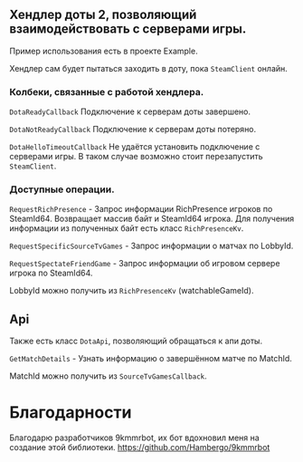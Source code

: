 ## Хендлер доты 2, позволяющий взаимодействовать с серверами игры.

Пример использования есть в проекте Example.

Хендлер сам будет пытаться заходить в доту, пока `SteamClient` онлайн.

### Колбеки, связанные с работой хендлера.

`DotaReadyCallback` Подключение к серверам доты завершено.

`DotaNotReadyCallback` Подключение к серверам доты потеряно.

`DotaHelloTimeoutCallback` Не удаётся установить подключение с серверами игры. В таком случае возможно стоит перезапустить `SteamClient`.

### Доступные операции.

`RequestRichPresence` - Запрос информации RichPresence игроков по SteamId64.
Возвращает массив байт и SteamId64 игрока. Для получения информации из полученных байт есть класс `RichPresenceKv`.

`RequestSpecificSourceTvGames` - Запрос информации о матчах по LobbyId.

`RequestSpectateFriendGame` - Запрос информации об игровом сервере игрока по SteamId64.

LobbyId можно получить из `RichPresenceKv` (watchableGameId).

## Api
Также есть класс `DotaApi`, позволяющий обращаться к апи доты.

`GetMatchDetails` - Узнать информацию о завершённом матче по MatchId.

MatchId можно получить из `SourceTvGamesCallback`.

# Благодарности

Благодарю разработчиков 9kmmrbot, их бот вдохновил меня на создание этой библиотеки.
https://github.com/Hambergo/9kmmrbot